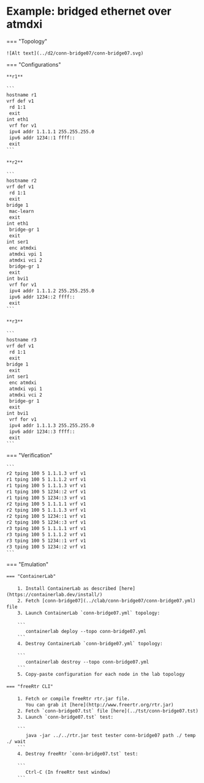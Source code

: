 # Example: bridged ethernet over atmdxi

=== "Topology"

    ![Alt text](../d2/conn-bridge07/conn-bridge07.svg)

=== "Configurations"

    **r1**

    ```
    hostname r1
    vrf def v1
     rd 1:1
     exit
    int eth1
     vrf for v1
     ipv4 addr 1.1.1.1 255.255.255.0
     ipv6 addr 1234::1 ffff::
     exit
    ```

    **r2**

    ```
    hostname r2
    vrf def v1
     rd 1:1
     exit
    bridge 1
     mac-learn
     exit
    int eth1
     bridge-gr 1
     exit
    int ser1
     enc atmdxi
     atmdxi vpi 1
     atmdxi vci 2
     bridge-gr 1
     exit
    int bvi1
     vrf for v1
     ipv4 addr 1.1.1.2 255.255.255.0
     ipv6 addr 1234::2 ffff::
     exit
    ```

    **r3**

    ```
    hostname r3
    vrf def v1
     rd 1:1
     exit
    bridge 1
     exit
    int ser1
     enc atmdxi
     atmdxi vpi 1
     atmdxi vci 2
     bridge-gr 1
     exit
    int bvi1
     vrf for v1
     ipv4 addr 1.1.1.3 255.255.255.0
     ipv6 addr 1234::3 ffff::
     exit
    ```

=== "Verification"

    ```
    r2 tping 100 5 1.1.1.3 vrf v1
    r1 tping 100 5 1.1.1.2 vrf v1
    r1 tping 100 5 1.1.1.3 vrf v1
    r1 tping 100 5 1234::2 vrf v1
    r1 tping 100 5 1234::3 vrf v1
    r2 tping 100 5 1.1.1.1 vrf v1
    r2 tping 100 5 1.1.1.3 vrf v1
    r2 tping 100 5 1234::1 vrf v1
    r2 tping 100 5 1234::3 vrf v1
    r3 tping 100 5 1.1.1.1 vrf v1
    r3 tping 100 5 1.1.1.2 vrf v1
    r3 tping 100 5 1234::1 vrf v1
    r3 tping 100 5 1234::2 vrf v1
    ```

=== "Emulation"

    === "ContainerLab"

        1. Install ContainerLab as described [here](https://containerlab.dev/install/)  
        2. Fetch [conn-bridge07](../clab/conn-bridge07/conn-bridge07.yml) file  
        3. Launch ContainerLab `conn-bridge07.yml` topology:  

        ```
           containerlab deploy --topo conn-bridge07.yml  
        ```
        4. Destroy ContainerLab `conn-bridge07.yml` topology:  

        ```
           containerlab destroy --topo conn-bridge07.yml  
        ```
        5. Copy-paste configuration for each node in the lab topology

    === "freeRtr CLI"

        1. Fetch or compile freeRtr rtr.jar file.  
           You can grab it [here](http://www.freertr.org/rtr.jar)  
        2. Fetch `conn-bridge07.tst` file [here](../tst/conn-bridge07.tst)  
        3. Launch `conn-bridge07.tst` test:  

        ```
           java -jar ../../rtr.jar test tester conn-bridge07 path ./ temp ./ wait
        ```
        4. Destroy freeRtr `conn-bridge07.tst` test:  

        ```
           Ctrl-C (In freeRtr test window)
        ```

